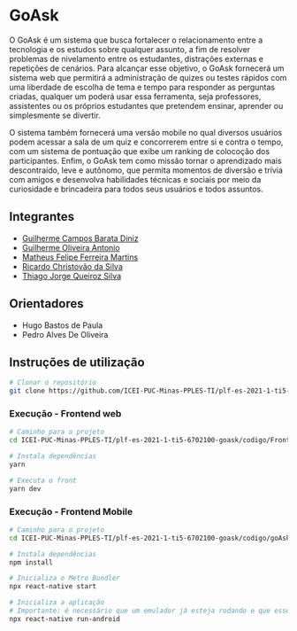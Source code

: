 # GoAsk

O GoAsk é um sistema que busca fortalecer o relacionamento entre a tecnologia e os estudos sobre qualquer assunto, a fim de resolver problemas de nivelamento entre os estudantes, distrações externas e repetições de cenários. Para alcançar esse objetivo, o GoAsk fornecerá um sistema web que permitirá a administração de quizes ou testes rápidos com uma liberdade de escolha de tema e tempo para responder as perguntas criadas, qualquer um poderá usar essa ferramenta, seja professores, assistentes ou os próprios estudantes que pretendem ensinar, aprender ou simplesmente se divertir.

O sistema também fornecerá uma versão mobile no qual diversos usuários podem acessar a sala de um quiz e concorrerem entre si e contra o tempo, com um sistema de pontuação que exibe um ranking de colocoção dos participantes. Enfim, o GoAsk tem como missão tornar o aprendizado mais descontraído, leve e autônomo, que permita momentos de diversão e trívia com amigos e desenvolva habilidades técnicas e sociais por meio da curiosidade e brincadeira para todos seus usuários e todos assuntos.

## Integrantes

* [Guilherme Campos Barata Diniz](https://github.com/Guicbdiniz)
* [Guilherme Oliveira Antonio](https://github.com/guilhermegoa)
* [Matheus Felipe Ferreira Martins](https://github.com/MatheusFFM)
* [Ricardo Christovão da Silva](https://github.com/ricardochristovao)
* [Thiago Jorge Queiroz Silva](https://github.com/ThiagoQueirozSilva)

## Orientadores

* Hugo Bastos de Paula
* Pedro Alves De Oliveira

## Instruções de utilização

```bash
# Clonar o repositório
git clone https://github.com/ICEI-PUC-Minas-PPLES-TI/plf-es-2021-1-ti5-6702100-goask.git
```

### Execução - Frontend web

```bash
# Caminho para o projeto
cd ICEI-PUC-Minas-PPLES-TI/plf-es-2021-1-ti5-6702100-goask/codigo/Front-end/

# Instala dependências
yarn

# Executa o front
yarn dev
```

### Execução - Frontend Mobile

```bash
# Caminho para o projeto
cd ICEI-PUC-Minas-PPLES-TI/plf-es-2021-1-ti5-6702100-goask/codigo/goAskMobileApp/

# Instala dependências
npm install

# Inicializa o Metro Bundler
npx react-native start

# Inicializa a aplicação
# Importante: é necessário que um emulador já esteja rodando e que esse comando seja executado em outra janela.
npx react-native run-android

```

